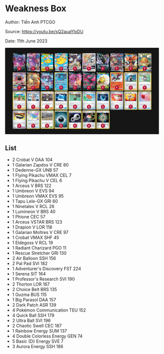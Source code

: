 # Weakness Box

Author: Tiến Anh PTCGO

Source: <https://youtu.be/sQ2auaYIxDU>

Date: 11th June 2023

![decklist](../../images/PAL/Weakness%20Box/1-%20Weakness%20Box.png)

## List

* 2 Crobat V DAA 104
* 1 Galarian Zapdos V CRE 80
* 1 Dedenne-GX UNB 57
* 1 Flying Pikachu VMAX CEL 7
* 1 Flying Pikachu V CEL 6
* 1 Arceus V BRS 122
* 1 Umbreon V EVS 94
* 1 Umbreon VMAX EVS 95
* 1 Tapu Lele-GX GRI 60
* 1 Ninetales V RCL 26
* 1 Lumineon V BRS 40
* 1 Phione CEC 57
* 1 Arceus VSTAR BRS 123
* 1 Drapion V LOR 118
* 1 Galarian Moltres V CRE 97
* 1 Crobat VMAX SHF 45
* 1 Eldegoss V RCL 19
* 1 Radiant Charizard PGO 11
* 1 Rescue Stretcher GRI 130
* 2 Air Balloon SSH 156
* 2 Pal Pad SVI 182
* 1 Adventurer's Discovery FST 224
* 1 Serena SIT 164
* 1 Professor's Research SVI 190
* 2 Thorton LOR 167
* 2 Choice Belt BRS 135
* 1 Guzma BUS 115
* 1 Big Parasol DAA 157
* 2 Dark Patch ASR 139
* 4 Pokémon Communication TEU 152
* 4 Quick Ball SSH 179
* 2 Ultra Ball SVI 196
* 2 Chaotic Swell CEC 187
* 1 Rainbow Energy SUM 137
* 4 Double Colorless Energy GEN 74
* 5 Basic {D} Energy SVE 7
* 3 Aurora Energy SSH 186
